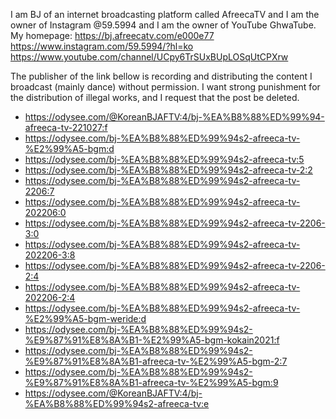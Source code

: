 I am BJ of an internet broadcasting platform called AfreecaTV and I am the owner of Instagram @59.5994 and I am the owner of YouTube GhwaTube.
My homepage:
https://bj.afreecatv.com/e000e77
https://www.instagram.com/59.5994/?hl=ko
https://www.youtube.com/channel/UCpy6TrSUxBUpLOSqUtCPXrw

The publisher of the link bellow is recording and distributing the content I broadcast (mainly dance) without permission.
I want strong punishment for the distribution of illegal works, and I request that the post be deleted.

- https://odysee.com/@KoreanBJAFTV:4/bj-%EA%B8%88%ED%99%94-afreeca-tv-221027:f
- https://odysee.com/bj-%EA%B8%88%ED%99%94s2-afreeca-tv-%E2%99%A5-bgm:d
- https://odysee.com/bj-%EA%B8%88%ED%99%94s2-afreeca-tv:5
- https://odysee.com/bj-%EA%B8%88%ED%99%94s2-afreeca-tv-2:2
- https://odysee.com/bj-%EA%B8%88%ED%99%94s2-afreeca-tv-2206:7
- https://odysee.com/bj-%EA%B8%88%ED%99%94s2-afreeca-tv-202206:0
- https://odysee.com/bj-%EA%B8%88%ED%99%94s2-afreeca-tv-2206-3:0
- https://odysee.com/bj-%EA%B8%88%ED%99%94s2-afreeca-tv-202206-3:8
- https://odysee.com/bj-%EA%B8%88%ED%99%94s2-afreeca-tv-2206-2:4
- https://odysee.com/bj-%EA%B8%88%ED%99%94s2-afreeca-tv-202206-2:4
- https://odysee.com/bj-%EA%B8%88%ED%99%94s2-afreeca-tv-%E2%99%A5-bgm-weride:d
- https://odysee.com/bj-%EA%B8%88%ED%99%94s2-%E9%87%91%E8%8A%B1-%E2%99%A5-bgm-kokain2021:f
- https://odysee.com/bj-%EA%B8%88%ED%99%94s2-%E9%87%91%E8%8A%B1-afreeca-tv-%E2%99%A5-bgm-2:7
- https://odysee.com/bj-%EA%B8%88%ED%99%94s2-%E9%87%91%E8%8A%B1-afreeca-tv-%E2%99%A5-bgm:9
- https://odysee.com/@KoreanBJAFTV:4/bj-%EA%B8%88%ED%99%94s2-afreeca-tv:e
